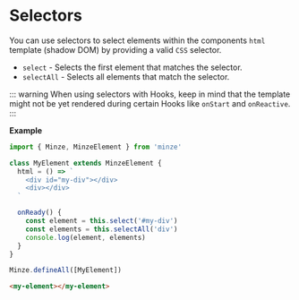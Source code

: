 # Selectors

You can use selectors to select elements within the components `html` template (shadow DOM) by providing a valid `CSS` selector.

- `select` - Selects the first element that matches the selector.
- `selectAll` - Selects all elements that match the selector.

::: warning
When using selectors with Hooks, keep in mind that the template might not be yet rendered during certain Hooks like `onStart` and `onReactive`.
:::

**Example**

```js
import { Minze, MinzeElement } from 'minze'

class MyElement extends MinzeElement {
  html = () => `
    <div id="my-div"></div>
    <div></div>
  `

  onReady() {
    const element = this.select('#my-div')
    const elements = this.selectAll('div')
    console.log(element, elements)
  }
}

Minze.defineAll([MyElement])
```

```html
<my-element></my-element>
```
